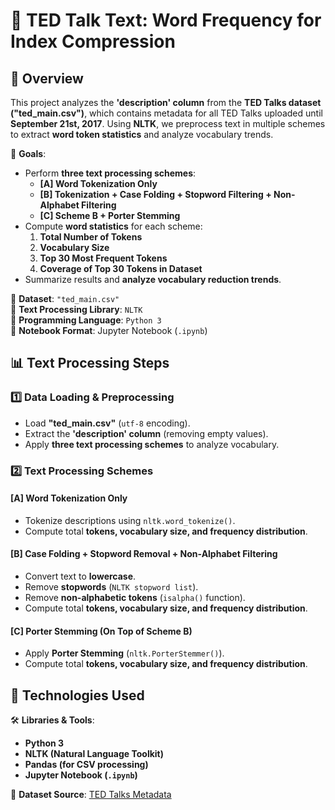 # 🎤 TED Talk Text: Word Frequency for Index Compression  

## 📜 Overview  
This project analyzes the **'description' column** from the **TED Talks dataset ("ted_main.csv")**, which contains metadata for all TED Talks uploaded until **September 21st, 2017**. Using **NLTK**, we preprocess text in multiple schemes to extract **word token statistics** and analyze vocabulary trends.  

📌 **Goals**:  
- Perform **three text processing schemes**:  
  - **[A] Word Tokenization Only**  
  - **[B] Tokenization + Case Folding + Stopword Filtering + Non-Alphabet Filtering**  
  - **[C] Scheme B + Porter Stemming**  
- Compute **word statistics** for each scheme:
  1. **Total Number of Tokens**  
  2. **Vocabulary Size**  
  3. **Top 30 Most Frequent Tokens**  
  4. **Coverage of Top 30 Tokens in Dataset**  
- Summarize results and **analyze vocabulary reduction trends**.

📌 **Dataset**: `"ted_main.csv"`  
📌 **Text Processing Library**: `NLTK`  
📌 **Programming Language**: `Python 3`  
📌 **Notebook Format**: Jupyter Notebook (`.ipynb`)  

## 📊 Text Processing Steps  
### **1️⃣ Data Loading & Preprocessing**
- Load **"ted_main.csv"** (`utf-8` encoding).  
- Extract the **'description' column** (removing empty values).  
- Apply **three text processing schemes** to analyze vocabulary.
### **2️⃣ Text Processing Schemes**  
#### **[A] Word Tokenization Only**  
- Tokenize descriptions using `nltk.word_tokenize()`.  
- Compute total **tokens, vocabulary size, and frequency distribution**.  
#### **[B] Case Folding + Stopword Removal + Non-Alphabet Filtering**  
- Convert text to **lowercase**.  
- Remove **stopwords** (`NLTK stopword list`).  
- Remove **non-alphabetic tokens** (`isalpha()` function).  
- Compute total **tokens, vocabulary size, and frequency distribution**.  
#### **[C] Porter Stemming (On Top of Scheme B)**  
- Apply **Porter Stemming** (`nltk.PorterStemmer()`).  
- Compute total **tokens, vocabulary size, and frequency distribution**.  

## 🚀 Technologies Used  
🛠 **Libraries & Tools**:  
- **Python 3**  
- **NLTK (Natural Language Toolkit)**  
- **Pandas (for CSV processing)**  
- **Jupyter Notebook (`.ipynb`)**  

📡 **Dataset Source**: [TED Talks Metadata](https://www.ted.com/)  
